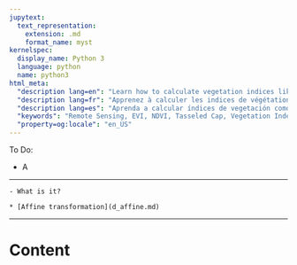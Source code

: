 ```yaml
---
jupytext:
  text_representation:
    extension: .md
    format_name: myst
kernelspec:
  display_name: Python 3
  language: python
  name: python3
html_meta:
  "description lang=en": "Learn how to calculate vegetation indices like EVI, NDVI, and Tasseled Cap from remotely sensed data using python"
  "description lang=fr": "Apprenez à calculer les indices de végétation tels que EVI, NDVI et Tasseled Cap à partir de données détectées à distance à l'aide de python"
  "description lang=es": "Aprenda a calcular índices de vegetación como EVI, NDVI y Tasseled Cap a partir de datos de detección remota usando Python"
  "keywords": "Remote Sensing, EVI, NDVI, Tasseled Cap, Vegetation Index"
  "property=og:locale": "en_US"
---
```




To Do:
- A

----------------

```{admonition} Learning Objectives
- What is it?

```
```{admonition} Review
* [Affine transformation](d_affine.md)
```
----------------




# Content


